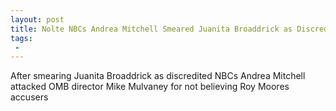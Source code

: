 ```yaml
---
layout: post
title: Nolte NBCs Andrea Mitchell Smeared Juanita Broaddrick as Discredited Blasts Trump Official over Roy Moore
tags:
 -
---
```

After smearing Juanita Broaddrick as discredited NBCs Andrea Mitchell attacked OMB director Mike Mulvaney for not believing Roy Moores accusers
